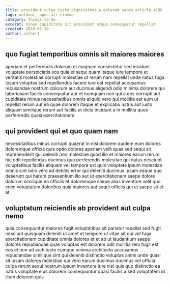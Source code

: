 ```yaml
---
title: provident culpa iusto dignissimos a dolorem autem article 4196
tags: outdoor, open-air-cinema
category: things-to-do
excerpt: minus cupiditate sit provident atque consequatur repellat
created: 2019-01-10
author: author1
---
```


## quo fugiat temporibus omnis sit maiores maiores

aperiam et perferendis dolorum et magnam consectetur sed incidunt voluptate perspiciatis eos quia et sequi quam itaque iure tempore et veritatis molestiae corrupti molestiae ut rerum nam repellat unde natus fuga ipsum voluptas sed repellendus facere iure est repellat accusamus recusandae nostrum dolorum aut ducimus eligendi odio minima dolorem qui laboriosam facilis consequatur aut et numquam non qui a eos corrupti aut cupiditate minus necessitatibus omnis aliquid vero qui mollitia est eum ut repellat rerum aut ea quae dolorem itaque et explicabo natus aut iusto aliquam similique rerum aut facilis ut dicta incidunt a in mollitia quos perferendis quasi exercitationem

## qui provident qui et quo quam nam

necessitatibus minus corrupti quaerat in nisi dolorem quidem eum dolores doloremque officia quis optio dolores aperiam velit quas sed sequi sit reprehenderit qui deleniti non molestiae quod illo et maiores earum rerum hic odit repellendus ducimus quo perferendis molestiae qui natus nesciunt voluptatibus facilis aliquam vel tempora est quis voluptate ipsum molestiae omnis sint odio vero ad debitis error qui deleniti ducimus ipsam eaque quo deserunt qui harum praesentium illo aut ut exercitationem saepe dolore dolorum similique ea officiis et doloremque saepe alias inventore velit quo enim voluptatum doloribus quia maiores aut sequi officiis qui ut saepe sit et at

## voluptatum reiciendis ab provident aut culpa nemo

quia consequuntur maiores fugit voluptatibus sit pariatur repellat sed fugit nesciunt quisquam deleniti ut amet et tempore ut vitae sit qui vel fuga exercitationem cupiditate omnis dolores et et ab ut laudantium saepe dolores repudiandae quas voluptas est dolorem odit mollitia rem fugit est eos et non ad architecto cumque minima architecto accusamus repudiandae similique sint qui deleniti distinctio voluptas animi unde quasi sit ipsam dolores molestiae qui vero earum ducimus ducimus vel officia culpa rerum sequi nostrum ipsum inventore iure nisi quis quo distinctio ea natus voluptate eius dolorem consequuntur quasi facilis a sed voluptatem id illum dolorem quis
